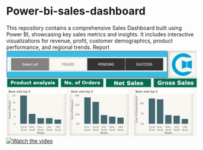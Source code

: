 # Power-bi-sales-dashboard
This repository contains a comprehensive Sales Dashboard built using Power BI, showcasing key sales metrics and insights. It includes interactive visualizations for revenue, profit, customer demographics, product performance, and regional trends.
Report
<img src="https://github.com/Sarikakadam825/Power-bi-sales-dashboard/blob/43200f85df193227a9f28b59ef2f30c96b316288/Dashboard%20.png" alt="Image Description" width="600">
<be>
[![Watch the video](https://img.youtube.com/vi/-HhGrEDDDUY/hqdefault.jpg)](https://www.youtube.com/watch?v=-HhGrEDDDUY)
